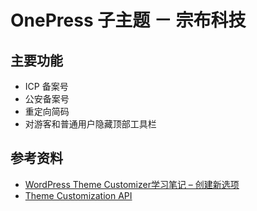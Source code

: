 # OnePress 子主题 － 宗布科技

## 主要功能

- ICP 备案号
- 公安备案号
- 重定向简码
- 对游客和普通用户隐藏顶部工具栏

## 参考资料

- [WordPress Theme Customizer学习笔记 – 创建新选项][1]
- [Theme Customization API][2]


<!-- links -->

[1]: http://www.solagirl.net/wordpress-theme-customizer-notes-1.html
[2]: https://codex.wordpress.org/Theme_Customization_API